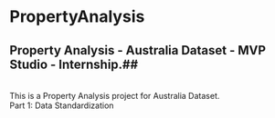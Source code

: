 # PropertyAnalysis
## Property Analysis - Australia Dataset - MVP Studio - Internship.## 
<br>This is a Property Analysis project for Australia Dataset. 
<br>Part 1: Data Standardization
